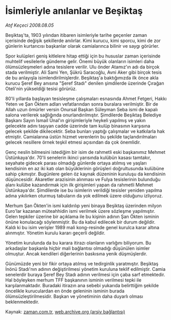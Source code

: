 # İsimleriyle anılanlar ve Beşiktaş

*Atıf Keçeci 2008.08.05*

<tr><td class="metin" colspan="2" style="padding-top: 20px; padding-left: 5px; padding-right: 10px;">Beşiktaş'ta, 1903 yılından itibaren isimleriyle tarihe geçenler zaman içerisinde değişik şekillerde anılırlar. Kimi kurucu, kimi sporcu, kimi de zor günlerin kurtarıcısı başkanlar olarak camialarınca bilinir ve saygı görürler.</td></tr><tr><td class="metin" colspan="2" style="padding-top: 20px; padding-left: 5px; padding-right: 10px;"><p>Spor kulüpleri geniş kitlelere hitap ettiği için bu hususlar zaman içerisinde muhtelif vesilelerle gündeme gelir. Önemi büyük olanların isimleri daha ölümsüzleşmeleri adına tesislere verilir. Ulu önder Atamız'ın adı da birçok stada verilmiştir. Ali Sami Yen, Şükrü Saracoğlu, Avni Aker gibi birçok tesis de bu anlayışla isimlendirilmişlerdir. Beşiktaş'a baktığımızda ilk önce akla kurucu Şeref Bey anısına "Şeref Stadı" denilen şimdilerde üzerinde Çırağan Oteli'nin yükseldiği tesisi görürüz.
<p>80'li yıllarda başlayan tesisleşme çalışmaları esnasında Ahmet Fetgeri, Hakkı Yeten ve Şan Öktem adları vefatlarından sonra buralara verilmiştir. Bir de Allah uzun ömürler versin Onursal Başkan Süleyman Seba ismi de kapalı salona verilerek sağlığında onurlandırılmıştır. Şimdilerde Beşiktaş Belediye Başkanı Sayın İsmail Ünal'ın girişimleriyle heykeli yapılmış ve yakın gelecekte adını taşıyan cadde üzerinde tam kulüp binasının karşısına gelecek şekilde dikilecektir. Seba bunları yaptığı çalışmalar ve katkılarla hak etmiştir. Camialarına üstün hizmet verenlerin bu şekilde taçlandırılmaları gelecek nesillere örnek teşkil etmesi açısından da çok önemlidir.
<p>Genç neslin bilmesini istediğim bir isim de rahmetli eski başkanımız Mehmet Üstünkaya'dır. 70'li senelerin ikinci yarısında kulübün kasası tamtakır, seyahate gidecek parası olmadığı günlerde ortaya atılmış ve yaşları kendisinin en az iki katı olan büyüklerinin görüşleri doğrultusunda kulübüne sahip çıkmıştır. Bugünlere gelen öz kaynak düzeninin kuruluşu da kendisinin düşüncesidir. Akaretler arazisinin alınması ve Fulya tesislerinin bulunduğu alanı kulübe kazandırmak için ilk girişimleri yapan da rahmetli Mehmet Üstünkaya'dır. Şimdilerde ise bu isimlerin verildiği tesisler yeniden yapılma adına yıkılırken oturmuş tabuların da yok edilmek üzere olduğunu izliyoruz.
<p>Merhum Şan Ökten'in ismi kaldırılıp yeni binaya Beşiktaş üzerinden milyon Euro'lar kazanan müteahhidin ismi verilmek üzere sözleşme yapılmıştır. Gelen tepkiler üzerine bir açıklama ile bu kişinin adının Şan Ökten isminin önüne konulacağı söylenmiştir. Bu da kabul edilecek bir durum değildir. Kaldı ki bu isim verişler 1989 mali kong-resinde genel kurulca karar altına alınmıştır. Yönetim kurulu kararı geçerli değildir. 
<p>Yönetim kurulunda da bu karara itirazı olanların varlığını biliyorum. Bu arkadaşlar başkanla hiçbir mali bağlantısı olmadığı düşünülen isimler olmuştur. Ancak kendileri diğerlerinin baskısına yenik düşmüşlerdir. 
<p>Günümüzde yeni bir fikir ortaya atılmış ve tedirginlik yaratmıştır. Beşiktaş İnönü Stadı'nın adının değiştirilmesi yönetim kuruluna teklif edilmiştir. Camia senelerdir buraya Şeref Bey Stadı adının verilmesi için çaba sarf etmektedir. Hal böyleyken merhum TFF başkanının isminin verilmesi tepki ile karşılanmaktadır. Buradaki itirazın ana sebebi yukarıda belirttiğim şekilde öncelikle kuruculardan en önde geleninin isminin burada ölümsüzleştirilmesidir. Başkan ve yönetiminin daha duyarlı olması beklenmektedir. <br/></p></p></p></p></p></p></td></tr>

Kaynak: [zaman.com.tr](http://zaman.com.tr/yazar.do?yazino=722452), [web.archive.org (arşiv bağlantısı)](http://web.archive.org/web/20080828180032/http://zaman.com.tr:80/yazar.do?yazino=722452)
